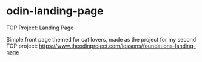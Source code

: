 # odin-landing-page
TOP Project: Landing Page

Simple front page themed for cat lovers, made as the project for my second TOP project:
https://www.theodinproject.com/lessons/foundations-landing-page